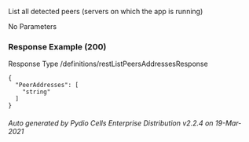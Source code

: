 






 
List all detected peers (servers on which the app is running)  


No Parameters



### Response Example (200)
Response Type /definitions/restListPeersAddressesResponse

```
{
  "PeerAddresses": [
    "string"
  ]
}
```




###### Auto generated by Pydio Cells Enterprise Distribution v2.2.4 on 19-Mar-2021
